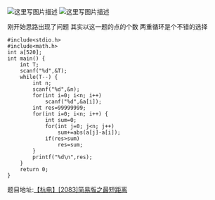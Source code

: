 ![这里写图片描述](http://img.blog.csdn.net/20160407071740790)
![这里写图片描述](http://img.blog.csdn.net/20160407071746915)

刚开始思路出现了问题
其实以这一题的点的个数
两重循环是个不错的选择

```
#include<stdio.h>
#include<math.h>
int a[520];
int main() {
	int T;
	scanf("%d",&T);
	while(T--) {
		int n;
		scanf("%d",&n);
		for(int i=0; i<n; i++)
			scanf("%d",&a[i]);
		int res=99999999;
		for(int i=0; i<n; i++) {
			int sum=0;
			for(int j=0; j<n; j++)
				sum+=abs(a[j]-a[i]);
			if(res>sum)
				res=sum;
		}
		printf("%d\n",res);
	}
	return 0;
}

```

题目地址:[【杭电】[2083]简易版之最短距离](http://acm.hdu.edu.cn/showproblem.php?pid=2083)